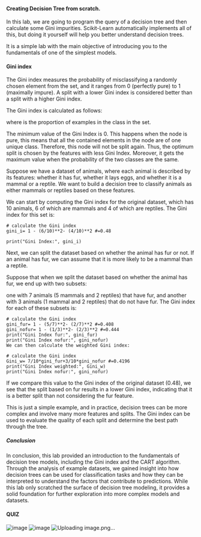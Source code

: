 #### Creating Decision Tree from scratch.
In this lab, we are going to program the query of a decision tree and then calculate some Gini impurities. Scikit-Learn automatically implements all of this, but doing it yourself will help you better understand decision trees.

It is a simple lab with the main objective of introducing you to the fundamentals of one of the simplest models.

#### Gini index
The Gini index measures the probability of misclassifying a randomly chosen element from the set, and it ranges from 0 (perfectly pure) to 1 (maximally impure). A split with a lower Gini index is considered better than a split with a higher Gini index.

The Gini index is calculated as follows:


where 
 is the proportion of examples in the 
 class in the set.

The minimum value of the Gini Index is 0. This happens when the node is pure, this means that all the contained elements in the node are of one unique class. Therefore, this node will not be split again. Thus, the optimum split is chosen by the features with less Gini Index. Moreover, it gets the maximum value when the probability of the two classes are the same.

Suppose we have a dataset of animals, where each animal is described by its features: whether it has fur, whether it lays eggs, and whether it is a mammal or a reptile. We want to build a decision tree to classify animals as either mammals or reptiles based on these features.

We can start by computing the Gini index for the original dataset, which has 10 animals, 6 of which are mammals and 4 of which are reptiles. The Gini index for this set is:
```
# calculate the Gini index
gini_i= 1 - (6/10)**2- (4/10)**2 #=0.48

print("Gini Index:", gini_i)
```
Next, we can split the dataset based on whether the animal has fur or not. If an animal has fur, we can assume that it is more likely to be a mammal than a reptile.

Suppose that when we split the dataset based on whether the animal has fur, we end up with two subsets:

one with 7 animals (5 mammals and 2 reptiles) that have fur,
and another with 3 animals (1 mammal and 2 reptiles) that do not have fur.
The Gini index for each of these subsets is:
```
# calculate the Gini index
gini_fur= 1 - (5/7)**2- (2/7)**2 #=0.408
gini_nofur= 1 - (1/3)**2- (2/3)**2 #=0.444
print("Gini Index fur:", gini_fur)
print("Gini Index nofur:", gini_nofur)
We can then calculate the weighted Gini index:
```
```
# calculate the Gini index
Gini_w= 7/10*gini_fur+3/10*gini_nofur #=0.4196
print("Gini Index weighted:", Gini_w)
print("Gini Index nofur:", gini_nofur)
```
If we compare this value to the Gini index of the original dataset (0.48), we see that the split based on fur results in a lower Gini index, indicating that it is a better split than not considering the fur feature.

This is just a simple example, and in practice, decision trees can be more complex and involve many more features and splits. The Gini index can be used to evaluate the quality of each split and determine the best path through the tree.

##### Conclusion
In conclusion, this lab provided an introduction to the fundamentals of decision tree models, including the Gini index and the CART algorithm. Through the analysis of example datasets, we gained insight into how decision trees can be used for classification tasks and how they can be interpreted to understand the factors that contribute to predictions. While this lab only scratched the surface of decision tree modeling, it provides a solid foundation for further exploration into more complex models and datasets.


#### QUIZ

![image](https://github.com/user-attachments/assets/67cfa6e6-4fa9-4c00-8006-021c51253bae)
![image](https://github.com/user-attachments/assets/3003b9f1-3da6-4a8d-8a48-f202e022ab44)
![Uploading image.png…]()
